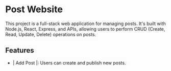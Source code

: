# Post Website

This project is a full-stack web application for managing posts. It's built with Node.js, React, Express, and APIs, allowing users to perform CRUD (Create, Read, Update, Delete) operations on posts.

## Features

- | Add Post |:  Users can create and publish new posts.
